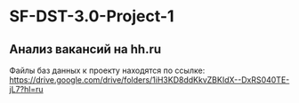 # SF-DST-3.0-Project-1
## Анализ вакансий на hh.ru
Файлы баз данных к проекту находятся по ссылке: https://drive.google.com/drive/folders/1iH3KD8ddKkvZBKIdX--DxRS040TE-jL7?hl=ru
